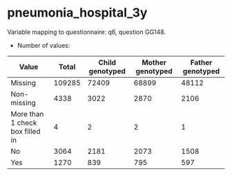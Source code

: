 # pneumonia_hospital_3y
Variable mapping to questionnaire: q6, question GG148.
- Number of values:

| Value | Total | Child genotyped | Mother genotyped | Father genotyped |
| ----- | ----- | --------------- | ---------------- | ---------------- |
| Missing | 109285 | 72409 | 68899 | 48112 |
| Non-missing | 4338 | 3022 | 2870 | 2106 |
| More than 1 check box filled in | 4 | 2 | 2 |1 |
| No | 3064 | 2181 | 2073 |1508 |
| Yes | 1270 | 839 | 795 |597 |




